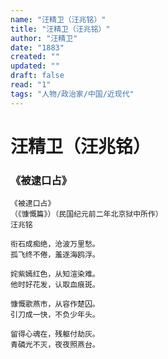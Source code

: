 ```yaml
---
name: "汪精卫（汪兆铭）"
title: "汪精卫（汪兆铭）"
author: "汪精卫"
date: "1883"
created: ""
updated: ""
draft: false
read: "1"
tags: "人物/政治家/中国/近现代"
---
```


# 汪精卫（汪兆铭）

### 《被逮口占》

```
《被逮口占》
（《慷慨篇》）（民国纪元前二年北京狱中所作）
汪兆铭

衔石成痴绝，沧波万里愁。
孤飞终不倦，羞逐海鸥浮。

姹紫嫣红色，从知渲染难。
他时好花发，认取血痕斑。

慷慨歌燕市，从容作楚囚。
引刀成一快，不负少年头。

留得心魂在，残躯付劫灰。
青磷光不灭，夜夜照燕台。
```
